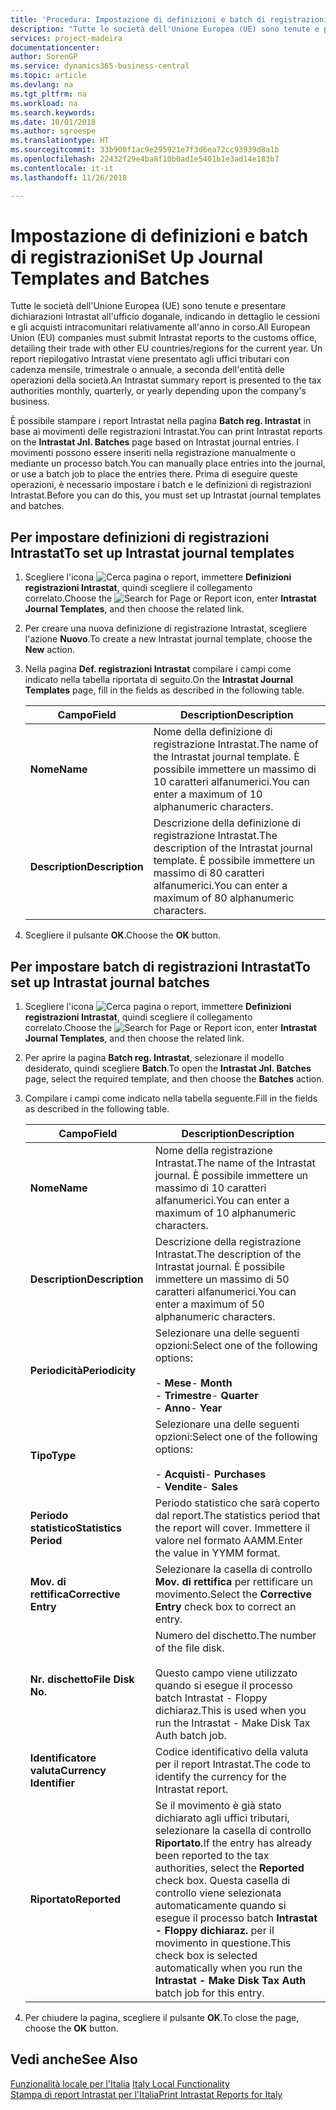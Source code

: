 ```yaml
---
title: 'Procedura: Impostazione di definizioni e batch di registrazioni'
description: "Tutte le società dell'Unione Europea (UE) sono tenute e presentare dichiarazioni Intrastat all'ufficio doganale, indicando in dettaglio le cessioni e gli acquisti intracomunitari relativamente all'anno in corso."
services: project-madeira
documentationcenter: 
author: SorenGP
ms.service: dynamics365-business-central
ms.topic: article
ms.devlang: na
ms.tgt_pltfrm: na
ms.workload: na
ms.search.keywords: 
ms.date: 10/01/2018
ms.author: sgroespe
ms.translationtype: HT
ms.sourcegitcommit: 33b900f1ac9e295921e7f3d6ea72cc93939d8a1b
ms.openlocfilehash: 22432f29e4ba8f10b0ad1e5401b1e3ad14e183b7
ms.contentlocale: it-it
ms.lasthandoff: 11/26/2018

---
```

# <a name="set-up-journal-templates-and-batches"></a><span data-ttu-id="1b480-103">Impostazione di definizioni e batch di registrazioni</span><span class="sxs-lookup"><span data-stu-id="1b480-103">Set Up Journal Templates and Batches</span></span>
<span data-ttu-id="1b480-104">Tutte le società dell'Unione Europea (UE) sono tenute e presentare dichiarazioni Intrastat all'ufficio doganale, indicando in dettaglio le cessioni e gli acquisti intracomunitari relativamente all'anno in corso.</span><span class="sxs-lookup"><span data-stu-id="1b480-104">All European Union (EU) companies must submit Intrastat reports to the customs office, detailing their trade with other EU countries/regions for the current year.</span></span> <span data-ttu-id="1b480-105">Un report riepilogativo Intrastat viene presentato agli uffici tributari con cadenza mensile, trimestrale o annuale, a seconda dell'entità delle operazioni della società.</span><span class="sxs-lookup"><span data-stu-id="1b480-105">An Intrastat summary report is presented to the tax authorities monthly, quarterly, or yearly depending upon the company's business.</span></span>  

<span data-ttu-id="1b480-106">È possibile stampare i report Intrastat nella pagina **Batch reg. Intrastat** in base ai movimenti delle registrazioni Intrastat.</span><span class="sxs-lookup"><span data-stu-id="1b480-106">You can print Intrastat reports on the **Intrastat Jnl. Batches** page based on Intrastat journal entries.</span></span> <span data-ttu-id="1b480-107">I movimenti possono essere inseriti nella registrazione manualmente o mediante un processo batch.</span><span class="sxs-lookup"><span data-stu-id="1b480-107">You can manually place entries into the journal, or use a batch job to place the entries there.</span></span> <span data-ttu-id="1b480-108">Prima di eseguire queste operazioni, è necessario  impostare i batch e le definizioni di registrazioni Intrastat.</span><span class="sxs-lookup"><span data-stu-id="1b480-108">Before you can do this, you must set up Intrastat journal templates and batches.</span></span>  

## <a name="to-set-up-intrastat-journal-templates"></a><span data-ttu-id="1b480-109">Per impostare definizioni di registrazioni Intrastat</span><span class="sxs-lookup"><span data-stu-id="1b480-109">To set up Intrastat journal templates</span></span>  

1.  <span data-ttu-id="1b480-110">Scegliere l'icona ![Cerca pagina o report](../../media/ui-search/search_small.png "icona Cerca pagina o report"), immettere **Definizioni registrazioni Intrastat**, quindi scegliere il collegamento correlato.</span><span class="sxs-lookup"><span data-stu-id="1b480-110">Choose the ![Search for Page or Report](../../media/ui-search/search_small.png "Search for Page or Report icon") icon, enter **Intrastat Journal Templates**, and then choose the related link.</span></span>  
2.  <span data-ttu-id="1b480-111">Per creare una nuova definizione di registrazione Intrastat, scegliere l'azione **Nuovo**.</span><span class="sxs-lookup"><span data-stu-id="1b480-111">To create a new Intrastat journal template, choose the **New** action.</span></span>  
3.  <span data-ttu-id="1b480-112">Nella pagina **Def. registrazioni Intrastat** compilare i campi come indicato nella tabella riportata di seguito.</span><span class="sxs-lookup"><span data-stu-id="1b480-112">On the **Intrastat Journal Templates** page, fill in the fields as described in the following table.</span></span>  

    |<span data-ttu-id="1b480-113">Campo</span><span class="sxs-lookup"><span data-stu-id="1b480-113">Field</span></span>|<span data-ttu-id="1b480-114">Description</span><span class="sxs-lookup"><span data-stu-id="1b480-114">Description</span></span>|  
    |---------------------------------|---------------------------------------|  
    |<span data-ttu-id="1b480-115">**Nome**</span><span class="sxs-lookup"><span data-stu-id="1b480-115">**Name**</span></span>|<span data-ttu-id="1b480-116">Nome della definizione di registrazione Intrastat.</span><span class="sxs-lookup"><span data-stu-id="1b480-116">The name of the Intrastat journal template.</span></span> <span data-ttu-id="1b480-117">È possibile immettere un massimo di 10 caratteri alfanumerici.</span><span class="sxs-lookup"><span data-stu-id="1b480-117">You can enter a maximum of 10 alphanumeric characters.</span></span>|  
    |<span data-ttu-id="1b480-118">**Description**</span><span class="sxs-lookup"><span data-stu-id="1b480-118">**Description**</span></span>|<span data-ttu-id="1b480-119">Descrizione della definizione di registrazione Intrastat.</span><span class="sxs-lookup"><span data-stu-id="1b480-119">The description of the Intrastat journal template.</span></span> <span data-ttu-id="1b480-120">È possibile immettere un massimo di 80 caratteri alfanumerici.</span><span class="sxs-lookup"><span data-stu-id="1b480-120">You can enter a maximum of 80 alphanumeric characters.</span></span>|  

4.  <span data-ttu-id="1b480-121">Scegliere il pulsante **OK**.</span><span class="sxs-lookup"><span data-stu-id="1b480-121">Choose the **OK** button.</span></span>  

## <a name="to-set-up-intrastat-journal-batches"></a><span data-ttu-id="1b480-122">Per impostare batch di registrazioni Intrastat</span><span class="sxs-lookup"><span data-stu-id="1b480-122">To set up Intrastat journal batches</span></span>  

1.  <span data-ttu-id="1b480-123">Scegliere l'icona ![Cerca pagina o report](../../media/ui-search/search_small.png "icona Cerca pagina o report"), immettere **Definizioni registrazioni Intrastat**, quindi scegliere il collegamento correlato.</span><span class="sxs-lookup"><span data-stu-id="1b480-123">Choose the ![Search for Page or Report](../../media/ui-search/search_small.png "Search for Page or Report icon") icon, enter **Intrastat Journal Templates**, and then choose the related link.</span></span>  
2.  <span data-ttu-id="1b480-124">Per aprire la pagina **Batch reg. Intrastat**, selezionare il modello desiderato, quindi scegliere **Batch**.</span><span class="sxs-lookup"><span data-stu-id="1b480-124">To open the **Intrastat Jnl. Batches** page, select the required template, and then choose the **Batches** action.</span></span>  
3.  <span data-ttu-id="1b480-125">Compilare i campi come indicato nella tabella seguente.</span><span class="sxs-lookup"><span data-stu-id="1b480-125">Fill in the fields as described in the following table.</span></span>  

    |<span data-ttu-id="1b480-126">Campo</span><span class="sxs-lookup"><span data-stu-id="1b480-126">Field</span></span>|<span data-ttu-id="1b480-127">Description</span><span class="sxs-lookup"><span data-stu-id="1b480-127">Description</span></span>|  
    |---------------------------------|---------------------------------------|  
    |<span data-ttu-id="1b480-128">**Nome**</span><span class="sxs-lookup"><span data-stu-id="1b480-128">**Name**</span></span>|<span data-ttu-id="1b480-129">Nome della registrazione Intrastat.</span><span class="sxs-lookup"><span data-stu-id="1b480-129">The name of the Intrastat journal.</span></span> <span data-ttu-id="1b480-130">È possibile immettere un massimo di 10 caratteri alfanumerici.</span><span class="sxs-lookup"><span data-stu-id="1b480-130">You can enter a maximum of 10 alphanumeric characters.</span></span>|  
    |<span data-ttu-id="1b480-131">**Description**</span><span class="sxs-lookup"><span data-stu-id="1b480-131">**Description**</span></span>|<span data-ttu-id="1b480-132">Descrizione della registrazione Intrastat.</span><span class="sxs-lookup"><span data-stu-id="1b480-132">The description of the Intrastat journal.</span></span> <span data-ttu-id="1b480-133">È possibile immettere un massimo di 50 caratteri alfanumerici.</span><span class="sxs-lookup"><span data-stu-id="1b480-133">You can enter a maximum of 50 alphanumeric characters.</span></span>|  
    |<span data-ttu-id="1b480-134">**Periodicità**</span><span class="sxs-lookup"><span data-stu-id="1b480-134">**Periodicity**</span></span>|<span data-ttu-id="1b480-135">Selezionare una delle seguenti opzioni:</span><span class="sxs-lookup"><span data-stu-id="1b480-135">Select one of the following options:</span></span><br /><br /> <span data-ttu-id="1b480-136">-   **Mese**</span><span class="sxs-lookup"><span data-stu-id="1b480-136">-   **Month**</span></span><br /><span data-ttu-id="1b480-137">-   **Trimestre**</span><span class="sxs-lookup"><span data-stu-id="1b480-137">-   **Quarter**</span></span><br /><span data-ttu-id="1b480-138">-   **Anno**</span><span class="sxs-lookup"><span data-stu-id="1b480-138">-   **Year**</span></span>|  
    |<span data-ttu-id="1b480-139">**Tipo**</span><span class="sxs-lookup"><span data-stu-id="1b480-139">**Type**</span></span>|<span data-ttu-id="1b480-140">Selezionare una delle seguenti opzioni:</span><span class="sxs-lookup"><span data-stu-id="1b480-140">Select one of the following options:</span></span><br /><br /> <span data-ttu-id="1b480-141">-   **Acquisti**</span><span class="sxs-lookup"><span data-stu-id="1b480-141">-   **Purchases**</span></span><br /><span data-ttu-id="1b480-142">-   **Vendite**</span><span class="sxs-lookup"><span data-stu-id="1b480-142">-   **Sales**</span></span>|  
    |<span data-ttu-id="1b480-143">**Periodo statistico**</span><span class="sxs-lookup"><span data-stu-id="1b480-143">**Statistics Period**</span></span>|<span data-ttu-id="1b480-144">Periodo statistico che sarà coperto dal report.</span><span class="sxs-lookup"><span data-stu-id="1b480-144">The statistics period that the report will cover.</span></span> <span data-ttu-id="1b480-145">Immettere il valore nel formato AAMM.</span><span class="sxs-lookup"><span data-stu-id="1b480-145">Enter the value in YYMM format.</span></span>|  
    |<span data-ttu-id="1b480-146">**Mov. di rettifica**</span><span class="sxs-lookup"><span data-stu-id="1b480-146">**Corrective Entry**</span></span>|<span data-ttu-id="1b480-147">Selezionare la casella di controllo **Mov. di rettifica** per rettificare un movimento.</span><span class="sxs-lookup"><span data-stu-id="1b480-147">Select the **Corrective Entry** check box to correct an entry.</span></span>|  
    |<span data-ttu-id="1b480-148">**Nr. dischetto**</span><span class="sxs-lookup"><span data-stu-id="1b480-148">**File Disk No.**</span></span>|<span data-ttu-id="1b480-149">Numero del dischetto.</span><span class="sxs-lookup"><span data-stu-id="1b480-149">The number of the file disk.</span></span><br /><br /> <span data-ttu-id="1b480-150">Questo campo viene utilizzato quando si esegue il processo batch Intrastat - Floppy dichiaraz.</span><span class="sxs-lookup"><span data-stu-id="1b480-150">This is used when you run the Intrastat - Make Disk Tax Auth batch job.</span></span>|  
    |<span data-ttu-id="1b480-151">**Identificatore valuta**</span><span class="sxs-lookup"><span data-stu-id="1b480-151">**Currency Identifier**</span></span>|<span data-ttu-id="1b480-152">Codice identificativo della valuta per il report Intrastat.</span><span class="sxs-lookup"><span data-stu-id="1b480-152">The code to identify the currency for the Intrastat report.</span></span>|  
    |<span data-ttu-id="1b480-153">**Riportato**</span><span class="sxs-lookup"><span data-stu-id="1b480-153">**Reported**</span></span>|<span data-ttu-id="1b480-154">Se il movimento è già stato dichiarato agli uffici tributari, selezionare la casella di controllo **Riportato**.</span><span class="sxs-lookup"><span data-stu-id="1b480-154">If the entry has already been reported to the tax authorities, select the **Reported** check box.</span></span> <span data-ttu-id="1b480-155">Questa casella di controllo viene selezionata automaticamente quando si esegue il processo batch **Intrastat - Floppy dichiaraz.** per il movimento in questione.</span><span class="sxs-lookup"><span data-stu-id="1b480-155">This check box is selected automatically when you run the **Intrastat - Make Disk Tax Auth** batch job for this entry.</span></span>|  

4.  <span data-ttu-id="1b480-156">Per chiudere la pagina, scegliere il pulsante **OK**.</span><span class="sxs-lookup"><span data-stu-id="1b480-156">To close the page, choose the **OK** button.</span></span>  

## <a name="see-also"></a><span data-ttu-id="1b480-157">Vedi anche</span><span class="sxs-lookup"><span data-stu-id="1b480-157">See Also</span></span>  
  <span data-ttu-id="1b480-158">[Funzionalità locale per l'Italia](italy-local-functionality.md) </span><span class="sxs-lookup"><span data-stu-id="1b480-158">[Italy Local Functionality](italy-local-functionality.md) </span></span>  
 [<span data-ttu-id="1b480-159">Stampa di report Intrastat per l'Italia</span><span class="sxs-lookup"><span data-stu-id="1b480-159">Print Intrastat Reports for Italy</span></span>](how-to-print-intrastat-reports-for-italy.md)

